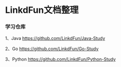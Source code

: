# LinkdFun文档整理


### 学习仓库

1、Java        https://github.com/LinkdFun/Java-Study

2、Go          https://github.com/LinkdFun/Go-Study

3、Python      https://github.com/LinkdFun/Python-Study
